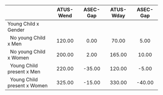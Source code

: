 
|                      |    ATUS-Wend |     ASEC-Gap |    ATUS-Wday |     ASEC-Gap |
| -------------------- | :----------: | :----------: | :----------: | :----------: |
| Young Child x Gender |              |              |              |              |
| &nbsp;&nbsp;No young Child x Men |       120.00 |         0.00 |        70.00 |         5.00 |
| &nbsp;&nbsp;No young Child x Women |       200.00 |         2.00 |       165.00 |        10.00 |
| &nbsp;&nbsp;Young Child present x Men |       220.00 |       -35.00 |       120.00 |        -5.00 |
| &nbsp;&nbsp;Young Child present x Women |       325.00 |       -15.00 |       330.00 |       -40.00 |

